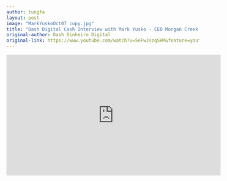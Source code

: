 ```yaml
---
author: tungfa
layout: post
image: "MarkYuskoOct07 copy.jpg"
title: "Dash Digital Cash Interview with Mark Yusko - CEO Morgan Creek Capital Management"
original-author: Dash Dinheiro Digital
original-link: https://www.youtube.com/watch?v=5eFwJszqSHM&feature=youtu.be
---
```


<iframe width="560" height="315" src="https://www.youtube.com/embed/5eFwJszqSHM" frameborder="0" allowfullscreen></iframe>
